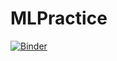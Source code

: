 # MLPractice

[![Binder](https://mybinder.org/badge_logo.svg)](https://mybinder.org/v2/gh/im-trivedi/MLBinderNotebooks/HEAD)
